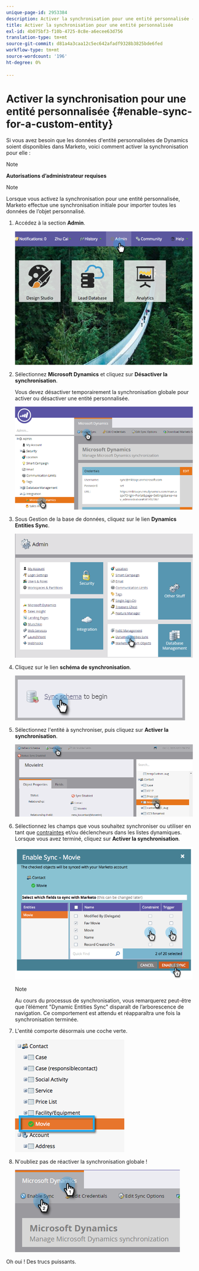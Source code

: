 ```yaml
---
unique-page-id: 2953384
description: Activer la synchronisation pour une entité personnalisée - Documents Marketo - Documentation du produit
title: Activer la synchronisation pour une entité personnalisée
exl-id: 4b075bf3-f10b-4725-8c8e-a6ecee63d756
translation-type: tm+mt
source-git-commit: d81a4a3caa12c5ec642afadf9328b3825bde6fed
workflow-type: tm+mt
source-wordcount: '196'
ht-degree: 0%

---
```


# Activer la synchronisation pour une entité personnalisée {#enable-sync-for-a-custom-entity}

Si vous avez besoin que les données d&#39;entité personnalisées de Dynamics soient disponibles dans Marketo, voici comment activer la synchronisation pour elle :

>[!NOTE]
>
>**Autorisations d’administrateur requises**

>[!NOTE]
>
>Lorsque vous activez la synchronisation pour une entité personnalisée, Marketo effectue une synchronisation initiale pour importer toutes les données de l’objet personnalisé.

1. Accédez à la section **Admin**.

   ![](assets/image2014-10-20-14-3a32-3a16.png)

1. Sélectionnez **Microsoft Dynamics** et cliquez sur **Désactiver la synchronisation**.

   Vous devez désactiver temporairement la synchronisation globale pour activer ou désactiver une entité personnalisée.

   ![](assets/image2015-11-10-9-3a0-3a6.png)

1. Sous Gestion de la base de données, cliquez sur le lien **Dynamics Entities Sync**.

   ![](assets/image2015-11-10-9-3a6-3a55.png)

1. Cliquez sur le lien **schéma de synchronisation**.

   ![](assets/image2015-11-10-9-3a41-3a37.png)

1. Sélectionnez l&#39;entité à synchroniser, puis cliquez sur **Activer la synchronisation**.

   ![](assets/image2015-11-10-9-3a44-3a35.png)

1. Sélectionnez les champs que vous souhaitez synchroniser ou utiliser en tant que [contraintes](/help/marketo/product-docs/core-marketo-concepts/smart-lists-and-static-lists/using-smart-lists/add-a-constraint-to-a-smart-list-filter.md) et/ou déclencheurs dans les listes dynamiques. Lorsque vous avez terminé, cliquez sur **Activer la synchronisation**.

   ![](assets/image2014-10-20-14-3a32-3a55.png)

   >[!NOTE]
   >
   >Au cours du processus de synchronisation, vous remarquerez peut-être que l’élément &quot;Dynamic Entities Sync&quot; disparaît de l’arborescence de navigation. Ce comportement est attendu et réapparaîtra une fois la synchronisation terminée.

1. L&#39;entité comporte désormais une coche verte.

   ![](assets/image2014-10-20-14-3a33-3a4.png)

1. N&#39;oubliez pas de réactiver la synchronisation globale !

   ![](assets/image2015-11-10-9-3a48-3a35.png)

Oh oui ! Des trucs puissants.
